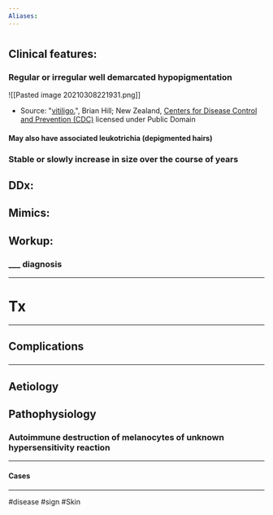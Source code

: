 ```yaml
---
Aliases:
---
```

# 
## Clinical features:
### Regular or irregular well demarcated hypopigmentation
![[Pasted image 20210308221931.png]]
- Source: "[vitiligo.](http://phil.cdc.gov/phil/details_linked.asp?pid=15626)", Brian Hill; New Zealand, [Centers for Disease Control and Prevention (CDC)](http://phil.cdc.gov/phil/details_linked.asp?pid=15626) licensed under Public Domain

#### May also have associated leukotrichia (depigmented hairs)
### Stable or slowly increase in size over the course of years
## DDx:
###
## Mimics:
###
## Workup:
### ___ diagnosis
---
# Tx

---
## Complications
###

---
## Aetiology
## Pathophysiology
### Autoimmune destruction of melanocytes of unknown hypersensitivity reaction 

---
#### Cases


---
#disease #sign #Skin 